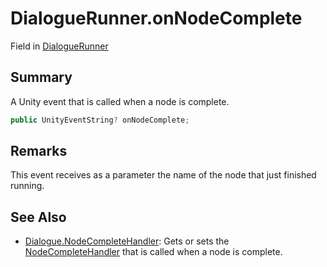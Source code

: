 # DialogueRunner.onNodeComplete

Field in [DialogueRunner](/docs/api/csharp/yarn.unity.dialoguerunner.md)

## Summary


A Unity event that is called when a node is complete.


```csharp
public UnityEventString? onNodeComplete;
```

## Remarks


This event receives as a parameter the name of the node that
just finished running.


## See Also

* [Dialogue.NodeCompleteHandler](/docs/api/csharp/yarn.dialogue.nodecompletehandler.md): Gets or sets the  <a href="yarn.nodecompletehandler.md">NodeCompleteHandler</a>  that is called when a node is complete.


